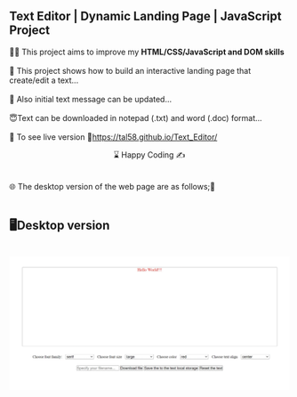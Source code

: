 ## Text Editor | Dynamic Landing Page | JavaScript Project

👨‍💻 This project aims to improve my <b>HTML/CSS/JavaScript and DOM skills </b> 
<br><br>
🎯 This project shows how to build an interactive landing page that create/edit a text...
<br><br>
🍃 Also initial text message can be updated...
<br><br>
😇Text can be downloaded in notepad (.txt) and word (.doc) format...
<br><br>
🔗 To see live version 🎯https://tal58.github.io/Text_Editor/
<br>
<center> ⌛ Happy Coding  ✍ </center>
<br><br>
🌐 The desktop version of the web page are as follows;🧭
<br><br>

## 🖥️Desktop version
<br>
<img src="./text_editor.gif" align="left" alt="desktop_version">
<br>
<br>
<br>
<br>
<br>
<br>
<br>
<br>
<br>







